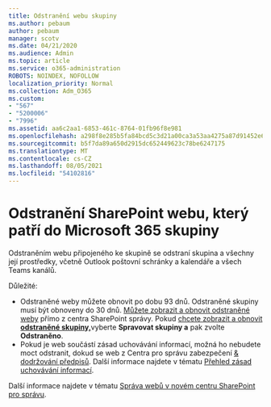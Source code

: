 ```yaml
---
title: Odstranění webu skupiny
ms.author: pebaum
author: pebaum
manager: scotv
ms.date: 04/21/2020
ms.audience: Admin
ms.topic: article
ms.service: o365-administration
ROBOTS: NOINDEX, NOFOLLOW
localization_priority: Normal
ms.collection: Adm_O365
ms.custom:
- "567"
- "5200006"
- "7996"
ms.assetid: aa6c2aa1-6853-461c-8764-01fb96f8e981
ms.openlocfilehash: a298f8e285b5fa84bcd5c3d21a00ca3a53aa4275a87d91452e6c41587fd20e7b
ms.sourcegitcommit: b5f7da89a650d2915dc652449623c78be6247175
ms.translationtype: MT
ms.contentlocale: cs-CZ
ms.lasthandoff: 08/05/2021
ms.locfileid: "54102816"
---
```

# <a name="delete-a-sharepoint-site-that-belongs-to-a-microsoft-365-group"></a>Odstranění SharePoint webu, který patří do Microsoft 365 skupiny

Odstraněním webu připojeného ke skupině se odstraní skupina a všechny její prostředky, včetně Outlook poštovní schránky a kalendáře a všech Teams kanálů.
  
Důležité:

- Odstraněné weby můžete obnovit po dobu 93 dnů. Odstraněné skupiny musí být obnoveny do 30 dnů. [Můžete zobrazit a obnovit odstraněné weby](https://admin.microsoft.com/sharepoint?page=recyclebin&modern=true) přímo z centra SharePoint správy. Pokud [chcete zobrazit a obnovit **odstraněné skupiny,**](https://admin.microsoft.com/Adminportal/Home?source=applauncher#/deletedgroups)vyberte **Spravovat skupiny a** pak zvolte **Odstraněno**.
- Pokud je web součástí zásad uchovávání informací, možná ho nebudete moct odstranit, dokud se web z Centra pro správu zabezpečení [& dodržování předpisů](https://protection.office.com/?rfr=AdminCenter#/retention). Další informace najdete v tématu [Přehled zásad uchovávání informací](/microsoft-365/compliance/retention-policies).
  
Další informace najdete v tématu [Správa webů v novém centru SharePoint pro správu](/sharepoint/manage-sites-in-new-admin-center).
